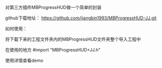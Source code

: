 
对第三方插件MBProgressHUD做一个简单的封装

github下载地址： https://github.com/jiangbin1993/MBProgressHUD-JJ.git


如何使用：

将下载下来的工程文件夹内的MBProgressHUD文件夹整个导入工程中

在使用的地方 #import "MBProgressHUD+JJ.h"

使用详情查看demo










